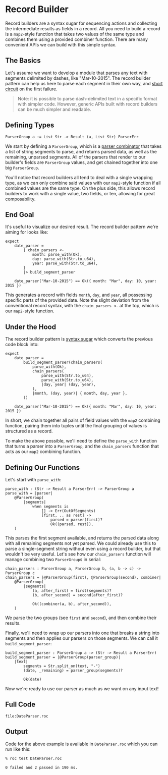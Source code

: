 # Record Builder

Record builders are a syntax sugar for sequencing actions and collecting the intermediate results as fields in a record.
All you need to build a record is a `map2`-style function that takes two values of the same type and combines them using a provided combiner function. There are many convenient APIs we can build with this simple syntax.

## The Basics

Let's assume we want to develop a module that parses any text with segments delimited by dashes, like "Mar-10-2015".
The record builder pattern can help us here to parse each segment in their own way, and [short circuit](https://en.wikipedia.org/wiki/Short-circuit_evaluation) on the first failure.

> Note: it is possible to parse dash-delimited text in a specific format with simpler code.
However, generic APIs built with record builders can be much simpler and readable.

## Defining Types

```roc
ParserGroup a := List Str -> Result (a, List Str) ParserErr
```

We start by defining a `ParserGroup`, which is a [parser combinator](https://en.wikipedia.org/wiki/Parser_combinator)
that takes a list of string segments to parse, and returns parsed data, as well as the remaining, unparsed segments.
All of the parsers that render to our builder's fields are `ParserGroup` values, and get chained together into one big `ParserGroup`.

You'll notice that record builders all tend to deal with a single wrapping type, as we can only combine said values with our `map2`-style function if all combined values are the same type. On the plus side, this allows record builders to work with a single value, two fields, or ten, allowing for great composability.

## End Goal

It's useful to visualize our desired result. The record builder pattern we're aiming for looks like:

```roc
expect
    date_parser =
        { chain_parsers <-
            month: parse_with(Ok),
            day: parse_with(Str.to_u64),
            year: parse_with(Str.to_u64),
        }
        |> build_segment_parser

    date_parser("Mar-10-2015") == Ok({ month: "Mar", day: 10, year: 2015 })
```

This generates a record with fields `month`, `day`, and `year`, all possessing specific parts of the provided date.
Note the slight deviation from the conventional record syntax, with the `chain_parsers <-` at the top, which is our `map2`-style function.

## Under the Hood

The record builder pattern is [syntax sugar](https://en.wikipedia.org/wiki/Syntactic_sugar) which converts the previous code block into:

```roc
expect
    date_parser =
        build_segment_parser(chain_parsers(
            parse_with(Ok),
            chain_parsers(
                parse_with(Str.to_u64),
                parse_with(Str.to_u64),
                |day, year| (day, year),
            ),
            |month, (day, year)| { month, day, year },
        ))

    date_parser("Mar-10-2015") == Ok({ month: "Mar", day: 10, year: 2015 })
```

In short, we chain together all pairs of field values with the `map2` combining function, pairing them into tuples until the final grouping of values is structured as a record.

To make the above possible, we'll need to define the `parse_with` function that turns a parser into a `ParserGroup`, and the `chain_parsers` function that acts as our `map2` combining function.

## Defining Our Functions

Let's start with `parse_with`:

```roc
parse_with : (Str -> Result a ParserErr) -> ParserGroup a
parse_with = |parser|
    @ParserGroup(
        |segments|
            when segments is
                [] -> Err(OutOfSegments)
                [first, .. as rest] ->
                    parsed = parser(first)?
                    Ok((parsed, rest)),
    )
```

This parses the first segment available, and returns the parsed data along with all remaining segments not yet parsed.
We could already use this to parse a single-segment string without even using a record builder, but that wouldn't be very useful.
Let's see how our `chain_parsers` function will manage combining two `ParserGroup`s in serial:

```roc
chain_parsers : ParserGroup a, ParserGroup b, (a, b -> c) -> ParserGroup c
chain_parsers = |@ParserGroup(first), @ParserGroup(second), combiner|
    @ParserGroup(
        |segments|
            (a, after_first) = first(segments)?
            (b, after_second) = second(after_first)?

            Ok((combiner(a, b), after_second)),
    )
```

We parse the two groups (see `first` and `second`), and then combine their results.

Finally, we'll need to wrap up our parsers into one that breaks a string into segments and then applies our parsers on those segments.
We can call it `build_segment_parser`:

```roc
build_segment_parser : ParserGroup a -> (Str -> Result a ParserErr)
build_segment_parser = |@ParserGroup(parser_group)|
    |text|
        segments = Str.split_on(text, "-")
        (date, _remaining) = parser_group(segments)?

        Ok(date)
```

Now we're ready to use our parser as much as we want on any input text!

## Full Code

```roc
file:DateParser.roc
```

## Output

Code for the above example is available in `DateParser.roc` which you can run like this:

```sh
% roc test DateParser.roc

0 failed and 2 passed in 190 ms.
```

